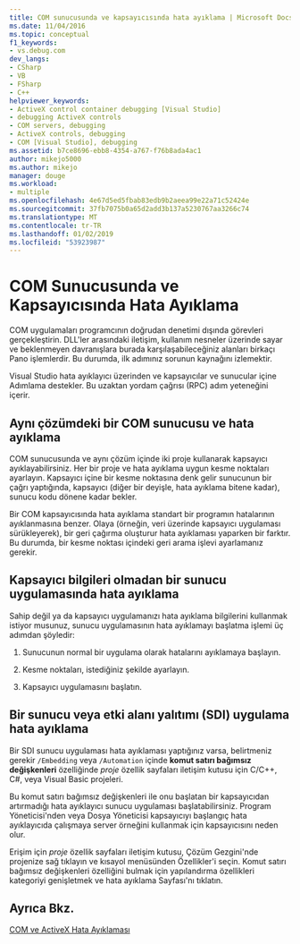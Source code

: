 ```yaml
---
title: COM sunucusunda ve kapsayıcısında hata ayıklama | Microsoft Docs
ms.date: 11/04/2016
ms.topic: conceptual
f1_keywords:
- vs.debug.com
dev_langs:
- CSharp
- VB
- FSharp
- C++
helpviewer_keywords:
- ActiveX control container debugging [Visual Studio]
- debugging ActiveX controls
- COM servers, debugging
- ActiveX controls, debugging
- COM [Visual Studio], debugging
ms.assetid: b7ce8696-ebb8-4354-a767-f76b8ada4ac1
author: mikejo5000
ms.author: mikejo
manager: douge
ms.workload:
- multiple
ms.openlocfilehash: 4e67d5ed5fbab83edb9b2aeea99e22a71c52424e
ms.sourcegitcommit: 37fb7075b0a65d2add3b137a5230767aa3266c74
ms.translationtype: MT
ms.contentlocale: tr-TR
ms.lasthandoff: 01/02/2019
ms.locfileid: "53923987"
---
```

# <a name="com-server-and-container-debugging"></a>COM Sunucusunda ve Kapsayıcısında Hata Ayıklama
COM uygulamaları programcının doğrudan denetimi dışında görevleri gerçekleştirin. DLL'ler arasındaki iletişim, kullanım nesneler üzerinde sayar ve beklenmeyen davranışlara burada karşılaşabileceğiniz alanları birkaçı Pano işlemlerdir. Bu durumda, ilk adımınız sorunun kaynağını izlemektir.  
  
 Visual Studio hata ayıklayıcı üzerinden ve kapsayıcılar ve sunucular içine Adımlama destekler. Bu uzaktan yordam çağrısı (RPC) adım yeteneğini içerir.  
  
##  <a name="BKMK_COMServerandContainerintheSameSolution"></a> Aynı çözümdeki bir COM sunucusu ve hata ayıklama  
 COM sunucusunda ve aynı çözüm içinde iki proje kullanarak kapsayıcı ayıklayabilirsiniz. Her bir proje ve hata ayıklama uygun kesme noktaları ayarlayın. Kapsayıcı içine bir kesme noktasına denk gelir sunucunun bir çağrı yaptığında, kapsayıcı (diğer bir deyişle, hata ayıklama bitene kadar), sunucu kodu dönene kadar bekler.  
  
 Bir COM kapsayıcısında hata ayıklama standart bir programın hatalarının ayıklanmasına benzer. Olaya (örneğin, veri üzerinde kapsayıcı uygulaması sürükleyerek), bir geri çağırma oluşturur hata ayıklaması yaparken bir farktır. Bu durumda, bir kesme noktası içindeki geri arama işlevi ayarlamanız gerekir.  
  
##  <a name="BKMK_ServerApplicationWithoutContainerInformation"></a> Kapsayıcı bilgileri olmadan bir sunucu uygulamasında hata ayıklama  
 Sahip değil ya da kapsayıcı uygulamanızı hata ayıklama bilgilerini kullanmak istiyor musunuz, sunucu uygulamasının hata ayıklamayı başlatma işlemi üç adımdan şöyledir:  
  
1.  Sunucunun normal bir uygulama olarak hatalarını ayıklamaya başlayın.  
  
2.  Kesme noktaları, istediğiniz şekilde ayarlayın.  
  
3.  Kapsayıcı uygulamasını başlatın.  
  
##  <a name="BKMK_DebuggingaServerandDomainIsolationSDIApplication"></a> Bir sunucu veya etki alanı yalıtımı (SDI) uygulama hata ayıklama  
 Bir SDI sunucu uygulaması hata ayıklaması yaptığınız varsa, belirtmeniz gerekir `/Embedding` veya `/Automation` içinde **komut satırı bağımsız değişkenleri** özelliğinde *proje* özellik sayfaları iletişim kutusu için C/C++, C#, veya Visual Basic projeleri.  
  
 Bu komut satırı bağımsız değişkenleri ile onu başlatan bir kapsayıcıdan artırmadığı hata ayıklayıcı sunucu uygulaması başlatabilirsiniz. Program Yöneticisi'nden veya Dosya Yöneticisi kapsayıcıyı başlangıç hata ayıklayıcıda çalışmaya server örneğini kullanmak için kapsayıcısını neden olur.  
  
 Erişim için *proje* özellik sayfaları iletişim kutusu, Çözüm Gezgini'nde projenize sağ tıklayın ve kısayol menüsünden Özellikler'i seçin. Komut satırı bağımsız değişkenleri özelliğini bulmak için yapılandırma özellikleri kategoriyi genişletmek ve hata ayıklama Sayfası'nı tıklatın.  
  
## <a name="see-also"></a>Ayrıca Bkz.  
 [COM ve ActiveX Hata Ayıklaması](../debugger/com-and-activex-debugging.md)